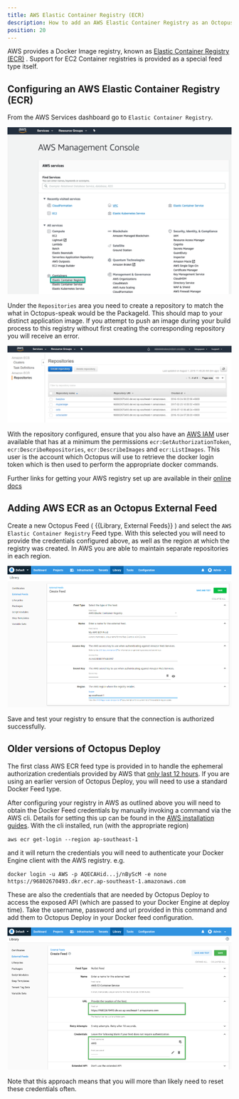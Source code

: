 ```yaml
---
title: AWS Elastic Container Registry (ECR)  
description: How to add an AWS Elastic Container Registry as an Octopus feed 
position: 20
---
```


AWS provides a Docker Image registry, known as [Elastic Container Registry (ECR)](https://aws.amazon.com/ecr/) . Support for EC2 Container registries is provided as a special feed type itself.

## Configuring an AWS Elastic Container Registry (ECR)
From the AWS Services dashboard go to `Elastic Container Registry`.

 ![AWS Services](images/aws-services.png "width=500")

Under the `Repositories` area you need to create a repository to match the what in Octopus-speak would be the PackageId. This should map to your distinct application image. If you attempt to push an image during your build process to this registry without first creating the corresponding repository you will receive an error.

![AWS Registries](images/aws-registries.png "width=500")

With the repository configured, ensure that you also have an [AWS IAM](https://aws.amazon.com/iam/) user available that has at a minimum the permissions `ecr:GetAuthorizationToken`, `ecr:DescribeRepositories`, `ecr:DescribeImages` and `ecr:ListImages`. This user is the account which Octopus will use to retrieve the docker login token which is then used to perform the appropriate docker commands.

Further links for getting your AWS registry set up are available in their [online docs](http://docs.aws.amazon.com/AmazonECR/latest/userguide/what-is-ecr.html)

## Adding AWS ECR as an Octopus External Feed
Create a new Octopus Feed ( {{Library, External Feeds}} ) and select the `AWS Elastic Container Registry` Feed type. With this selected you will need to provide the credentials configured above, as well as the region at which the registry was created. In AWS you are able to maintain separate repositories in each region.

![AWS EC2 container service registry feed](images/aws-ecr-feed.png "width=500")

Save and test your registry to ensure that the connection is authorized successfully.

## Older versions of Octopus Deploy

The first class AWS ECR feed type is provided in to handle the ephemeral authorization credentials provided by AWS that [only last 12 hours](http://docs.aws.amazon.com/AmazonECR/latest/userguide/Registries.html). If you are using an earlier version of Octopus Deploy, you will need to use a standard Docker Feed type.

After configuring your registry in AWS as outlined above you will need to obtain the Docker Feed credentials by manually invoking a command via the AWS cli. Details for setting this up can be found in the [AWS installation guides](http://docs.aws.amazon.com/cli/latest/userguide/installing.html). With the cli installed, run (with the appropriate region)
```
aws ecr get-login --region ap-southeast-1
```
and it will return the credentials you will need to authenticate your Docker Engine client with the AWS registry. e.g.
```
docker login -u AWS -p AQECAHid...j/nByScM -e none https://96802670493.dkr.ecr.ap-southeast-1.amazonaws.com
```

These are also the credentials that are needed by Octopus Deploy to access the exposed API (which are passed to your Docker Engine at deploy time). Take the username, password and url provided in this command and add them to Octopus Deploy in your Docker feed configuration.

![AWS EC2 Container Service Registry Feed](images/aws-docker-feed.png "width=500")

Note that this approach means that you will more than likely need to reset these credentials often.
